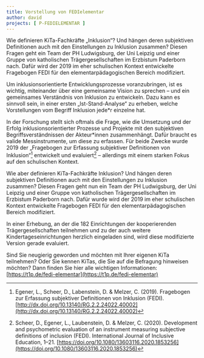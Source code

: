 ```yaml
---
title: Vorstellung von FEDIelementar 
author: david
projects: [ P-FEDIELEMENTAR ]
---
```


Wie definieren KiTa-Fachkräfte „Inklusion“? Und hängen deren subjektiven Definitionen auch mit den Einstellungen zu Inklusion zusammen? Diesen Fragen geht ein Team der PH Ludwigsburg, der Uni Leipzig und einer Gruppe von katholischen Trägergesellschaften im Erzbistum Paderborn nach. Dafür wird der 2019 im eher schulischen Kontext entwickelte Fragebogen FEDI für den elementarpädagogischen Bereich modifiziert.

Um inklusionsorientierte Entwicklungsprozesse voranzubringen, ist es wichtig, miteinander über eine gemeinsame Vision zu sprechen – und ein gemeinsames Verständnis von Inklusion zu entwickeln. Dazu kann es sinnvoll sein, in einer ersten „Ist-Stand-Analyse“ zu erheben, welche Vorstellungen vom Begriff Inklusion jede*r einzelne hat.

In der Forschung stellt sich oftmals die Frage, wie die Umsetzung und der Erfolg inklusionsorientierter Prozesse und Projekte mit den subjektiven Begriffsverständnissen der Akteur*innen zusammenhängt. Dafür braucht es valide Messinstrumente, um diese zu erfassen.
Für beide Zwecke wurde 2019 der „Fragebogen zur Erfassung subjektiver Definitionen von Inklusion“[^1] entwickelt und evaluiert[^2] – allerdings mit einem starken Fokus auf den schulischen Kontext.

Wie aber definieren KiTa-Fachkräfte Inklusion? Und hängen deren subjektiven Definitionen auch mit den Einstellungen zu Inklusion zusammen? Diesen Fragen geht nun ein Team der PH Ludwigsburg, der Uni Leipzig und einer Gruppe von katholischen Trägergesellschaften im Erzbistum Paderborn nach. Dafür wurde wird der 2019 im eher schulischen Kontext entwickelte Fragebogen FEDI für den elementarpädagogischen Bereich modifiziert.

In einer Erhebung, an der die 182 Einrichtungen der kooperierenden Trägergesellschaften teilnehmen und zu der auch weitere Kindertageseinrichtungen herzlich eingeladen sind, wird diese modifizierte Version gerade evaluiert.

Sind Sie neugierig geworden und möchten mit Ihrer eigenen KiTa teilnehmen? Oder Sie kennen KiTas, die Sie auf die Befragung hinweisen möchten? Dann finden Sie hier alle wichtigen Informationen: [https://t1p.de/fedi-elementar](https://t1p.de/fedi-elementar)

[^1]: Egener, L., Scheer, D., Labenstein, D. & Melzer, C. (2019). Fragebogen zur Erfassung subjektiver Definitionen von Inklusion (FEDI). [http://dx.doi.org/10.13140/RG.2.2.24022.40002](http://dx.doi.org/10.13140/RG.2.2.24022.40002)

[^2]: Scheer, D., Egener, L., Laubenstein, D. & Melzer, C. (2020). Development and psychometric evaluation of an instrument measuring subjective definitions of inclusion (FEDI). International Journal of Inclusive Education, 1–21. [https://doi.org/10.1080/13603116.2020.1853256](https://doi.org/10.1080/13603116.2020.1853256)